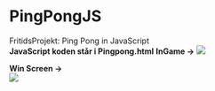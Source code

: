 # PingPongJS  
FritidsProjekt: Ping Pong in JavaScript  
**JavaScript koden står i Pingpong.html** 
**InGame ->** 
![](https://i.gyazo.com/c041cfad24799766b30663b3eba1e525.png)  

**Win Screen ->**  
![](https://i.gyazo.com/4b13e2cdaaef9f06a177b6b7dcdcaacc.png)


